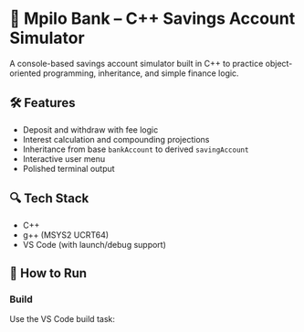 # 💸 Mpilo Bank – C++ Savings Account Simulator

A console-based savings account simulator built in C++ to practice object-oriented programming, inheritance, and simple finance logic.

## 🛠 Features
- Deposit and withdraw with fee logic
- Interest calculation and compounding projections
- Inheritance from base `bankAccount` to derived `savingAccount`
- Interactive user menu
- Polished terminal output

## 🔍 Tech Stack
- C++
- g++ (MSYS2 UCRT64)
- VS Code (with launch/debug support)

## 🧪 How to Run

### Build
Use the VS Code build task: